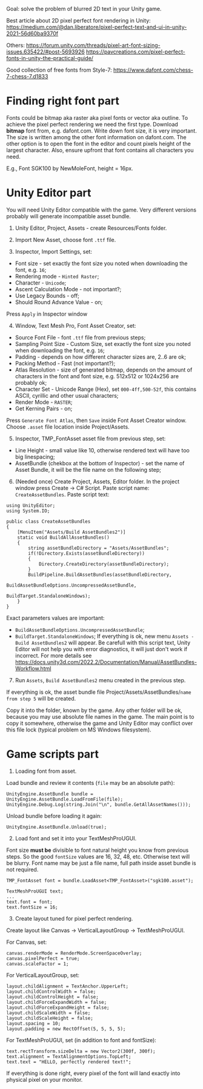 
Goal: solve the problem of blurred 2D text in your Unity game.

Best article about 2D pixel perfect font rendering in Unity:
https://medium.com/@dan.liberatore/pixel-perfect-text-and-ui-in-unity-2021-56d60ba9370f

Others:
https://forum.unity.com/threads/pixel-art-font-sizing-issues.635422/#post-5693926
https://pavcreations.com/pixel-perfect-fonts-in-unity-the-practical-guide/

Good collection of free fonts from Style-7:
https://www.dafont.com/chess-7-chess-7.d1833


# Finding right font part

Fonts could be bitmap aka raster aka pixel fonts or vector aka outline.
To achieve the pixel perfect rendering we need the first type.
Download **bitmap** font from, e.g. dafont.com. 
Write down font size, it is very important. 
The size is written among the other font information on dafont.com.
The other option is to open the font in the editor and count pixels height of the largest character.
Also, ensure upfront that font contains all characters you need.

E.g., Font SGK100 by NewMoleFont, height = 16px.

# Unity Editor part

You will need Unity Editor compatible with the game. 
Very different versions probably will generate incompatible asset bundle.

1. Unity Editor, Project, Assets - create Resources/Fonts folder.

2. Import New Asset, choose font `.ttf` file.

3. Inspector, Import Settings, set:
- Font size - set exactly the font size you noted when downloading the font, e.g. `16`;
- Rendering mode - `Hinted Raster`;
- Character - `Unicode`;
- Ascent Calculation Mode - not important?;
- Use Legacy Bounds - off;
- Should Round Advance Value - on;

Press `Apply` in Inspector window

4. Window, Text Mesh Pro, Font Asset Creator, set:
- Source Font File - font `.ttf` file from previous steps;
- Sampling Point Size - Custom Size, set exactly the font size you noted when downloading the font, e.g. `16`;
- Padding - depends on how different character sizes are, 2..6 are ok;
- Packing Method - Fast (not important?);
- Atlas Resolution - size of generated bitmap, depends on the amount of characters in the font and font size, 
e.g. 512x512 or 1024x256 are probably ok;
- Character Set - Unicode Range (Hex), set `000-4ff,500-52f`, this contains ASCII, cyrillic and other usual characters;
- Render Mode - `RASTER`;
- Get Kerning Pairs - on;

Press `Generate Font Atlas`, then `Save` inside Font Asset Creator window.
Choose `.asset` file location inside Project/Assets.

5. Inspector, TMP_FontAsset asset file from previous step, set:
- Line Height - small value like 10, otherwise rendered text will have too big linespacing;
- AssetBundle (chekbox at the bottom of Inspector) - set the name of Asset Bundle, it will be the file name on the following step;

6. (Needed once) Create Project, Assets, Editor folder.
In the project window press Create -> C# Script.
Paste script name: `CreateAssetBundles`.
Paste script text:
```
using UnityEditor;
using System.IO;

public class CreateAssetBundles
{
    [MenuItem("Assets/Build AssetBundles2")]
    static void BuildAllAssetBundles()
    {
        string assetBundleDirectory = "Assets/AssetBundles";
        if(!Directory.Exists(assetBundleDirectory))
        {
            Directory.CreateDirectory(assetBundleDirectory);
        }
        BuildPipeline.BuildAssetBundles(assetBundleDirectory,
                                        BuildAssetBundleOptions.UncompressedAssetBundle,
                                        BuildTarget.StandaloneWindows);
    }
}
```
Exact parameters values are important:
- `BuildAssetBundleOptions.UncompressedAssetBundle`;
- `BuildTarget.StandaloneWindows`;
If everything is ok, new menu `Assets - Build AssetBundles2` will appear.
Be carefull with this script text, Unity Editor will not help you with error diagnostics, 
it will just don't work if incorrect.
For more details see https://docs.unity3d.com/2022.2/Documentation/Manual/AssetBundles-Workflow.html

7. Run `Assets`, `Build AssetBundles2` menu created in the previous step.

If everything is ok, the asset bundle file Project/Assets/AssetBundles/`name from step 5` will be created.

Copy it into the folder, known by the game. Any other folder will be ok, because you may use absolute file names in the game. The main point is to copy it somewhere, otherwise the game and Unity Editor may conflict over this file lock (typical problem on MS Windows filesystem).

# Game scripts part

1. Loading font from asset.

Load bundle and review it contents (`file` may be an absolute path):
```
UnityEngine.AssetBundle bundle = UnityEngine.AssetBundle.LoadFromFile(file);
UnityEngine.Debug.Log(string.Join("\n", bundle.GetAllAssetNames()));
```

Unload bundle before loading it again:
```
UnityEngine.AssetBundle.Unload(true);
```

2. Load font and set it into your TextMeshProUGUI.

Font size **must be** divisible to font natural height you know from previous steps. 
So the good `fontSize` values are 16, 32, 48, etc. Otherwise text will be blurry.
Font name may be just a file name, full path inside asset bundle is not required.

```
TMP_FontAsset font = bundle.LoadAsset<TMP_FontAsset>("sgk100.asset");

TextMeshProUGUI text;
...
text.font = font;
text.fontSize = 16;
```

3. Create layout tuned for pixel perfect rendering.

Create layout like Canvas -> VerticalLayoutGroup -> TextMeshProUGUI.

For Canvas, set:
```
canvas.renderMode = RenderMode.ScreenSpaceOverlay;
canvas.pixelPerfect = true;
canvas.scaleFactor = 1;
```

For VerticalLayoutGroup, set:
```
layout.childAlignment = TextAnchor.UpperLeft;
layout.childControlWidth = false;
layout.childControlHeight = false;
layout.childForceExpandWidth = false;
layout.childForceExpandHeight = false;
layout.childScaleWidth = false;
layout.childScaleHeight = false;
layout.spacing = 10;
layout.padding = new RectOffset(5, 5, 5, 5);
```

For TextMeshProUGUI, set (in addition to font and fontSize):
```
text.rectTransform.sizeDelta = new Vector2(300f, 300f);
text.alignment = TextAlignmentOptions.TopLeft;
text.text = "HELLO, perfectly rendered text!";
```

If everything is done right, every pixel of the font will land exactly into physical pixel on your monitor.

